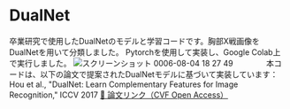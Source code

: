 # DualNet
卒業研究で使用したDualNetのモデルと学習コードです。胸部X戦画像をDualNetを用いて分類しました。
Pytorchを使用して実装し、Google Colab上で実行しました。
![スクリーンショット 0006-08-04 18 27 49](https://github.com/user-attachments/assets/e163c963-80a9-474d-bc90-35b4132afd6b)　　　　
本コードは、以下の論文で提案されたDualNetモデルに基づいて実装しています：
Hou et al., "DualNet: Learn Complementary Features for Image Recognition," ICCV 2017
[📄 論文リンク（CVF Open Access）](https://openaccess.thecvf.com/content_iccv_2017/html/Hou_DualNet_Learn_Complementary_ICCV_2017_paper.html)
